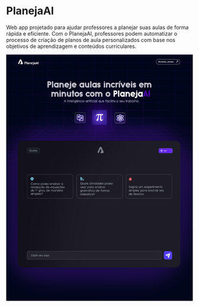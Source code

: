 # PlanejaAI
Web app projetado para ajudar professores a planejar suas aulas de forma rápida e eficiente.
Com o PlanejaAI, professores podem automatizar o processo de criação de planos de aula personalizados com base nos objetivos de aprendizagem e conteúdos curriculares.

![home](./frontend/public/home-page.png)